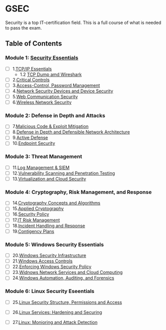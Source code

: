 # GSEC

Security is a top IT-certification field. This is a full course of what is needed to pass the exam.

## Table of Contents

### Module 1: [Security Essentials](./1/)

- [ ] 1.[TCP/IP Essentials](./1/1.1_TCP-IP.md)
    + 1.2  [TCP Dump amd Wireshark](./1/1.2_TCPDUMP-WS.md)
- [ ] 2.[Critical Controls](./1/1.2_IP-ICMP.md)
- [ ] 3.[Access-Control, Password Management](./1/#)
- [ ] 4.[Network Security Devices and Device Security](./1/#)
- [ ] 5.[Web Communication Security](./1/#)
- [ ] 6.[Wireless Network Security](./1/#)

### Module 2: Defense in Depth and Attacks

- [ ] 7.[Malicious Code & Exploit Mitigation](./2/#)
- [ ] 8.[Defense in Depth and Defensible Network Architecture](./2/#)
- [ ] 9.[Active Defense](./2/#)
- [ ] 10.[Endpoint Security](./2/#)

### Module 3: Threat Management

- [ ] 11.[Log Management & SIEM](./3/#)
- [ ] 12.[Vulnerability Scanning and Penetration Testing](./3/#)
- [ ] 13.[Virtualization and Cloud Security](./3/#)

### Module 4: Cryptography, Risk Management, and Response

- [ ] 14.[Cryptography Concepts and Algorithms](./4/#)
- [ ] 15.[Applied Cryptography](./4/#)
- [ ] 16.[Security Policy](./4/#)
- [ ] 17.[IT Risk Management](./4/#)
- [ ] 18.[Incident Handling and Response](./4/#)
- [ ] 19.[Contigency Plans](./4/#)

### Module 5: Windows Security Essentials

- [ ] 20.[Windows Security Infrastructure](./5/#)
- [ ] 21.[Windows Access Controls](./5/#)
- [ ] 22.[Enforcing Windows Security Policy](./5/#)
- [ ] 23.[Widnows Network Services and Cloud Computing](./5/#)
- [ ] 24.[Windows Automation, Auditing, and Forensics](./5/#)

### Module 6: Linux Security Eseentials

- [ ] 25.[Linux Security Structure, Permissions and Access](./6/#)
- [ ] 26.[Linux Services: Hardening and Securing](./6/#)
- [ ] 27.[Linux: Monioring and Attack Detection](./6/#)

